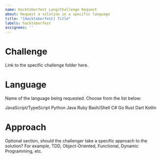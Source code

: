 ```yaml
---
name: Hacktoberfest Lang/Challenge Request
about: Request a solution in a specific language
title: "[Hacktoberfest] Title"
labels: hacktoberfest
assignees: ''
---
```


# Challenge

Link to the specific challenge folder here.

# Language

Name of the language being requested. Choose from the list below:

JavaScript/TypeScript
Python
Java
Ruby
Bash/Shell
C#
Go
Rust
Dart
Kotlin

# Approach

Optional section, should the challenger take a specific approach to the solution? For example, TDD, Object-Oriented, Functional, Dynamic Programming, etc.
